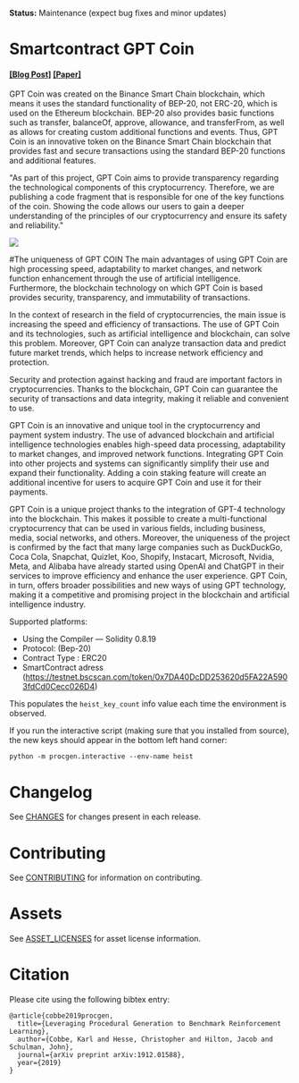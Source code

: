 **Status:** Maintenance (expect bug fixes and minor updates)

# Smartcontract GPT Coin

#### [[Blog Post]](https://openai.com/blog/procgen-benchmark/) [[Paper]](https://arxiv.org/abs/1912.01588)

GPT Coin was created on the Binance Smart Chain blockchain, which means it uses the standard functionality of BEP-20, not ERC-20, which is used on the Ethereum blockchain. BEP-20 also provides basic functions such as transfer, balanceOf, approve, allowance, and transferFrom, as well as allows for creating custom additional functions and events. Thus, GPT Coin is an innovative token on the Binance Smart Chain blockchain that provides fast and secure transactions using the standard BEP-20 functions and additional features.

"As part of this project, GPT Coin aims to provide transparency regarding the technological components of this cryptocurrency. Therefore, we are publishing a code fragment that is responsible for one of the key functions of the coin. Showing the code allows our users to gain a deeper understanding of the principles of our cryptocurrency and ensure its safety and reliability."

<img src="https://raw.githubusercontent.com/openai/procgen/master/screenshots/procgen.gif">

#The uniqueness of GPT COIN
The main advantages of using GPT Coin are high processing speed, adaptability to market changes, and network function enhancement through the use of artificial intelligence. Furthermore, the blockchain technology on which GPT Coin is based provides security, transparency, and immutability of transactions.

In the context of research in the field of cryptocurrencies, the main issue is increasing the speed and efficiency of transactions. The use of GPT Coin and its technologies, such as artificial intelligence and blockchain, can solve this problem. Moreover, GPT Coin can analyze transaction data and predict future market trends, which helps to increase network efficiency and protection.

Security and protection against hacking and fraud are important factors in cryptocurrencies. Thanks to the blockchain, GPT Coin can guarantee the security of transactions and data integrity, making it reliable and convenient to use.

GPT Coin is an innovative and unique tool in the cryptocurrency and payment system industry. The use of advanced blockchain and artificial intelligence technologies enables high-speed data processing, adaptability to market changes, and improved network functions. Integrating GPT Coin into other projects and systems can significantly simplify their use and expand their functionality. Adding a coin staking feature will create an additional incentive for users to acquire GPT Coin and use it for their payments.

GPT Coin is a unique project thanks to the integration of GPT-4 technology into the blockchain. This makes it possible to create a multi-functional cryptocurrency that can be used in various fields, including business, media, social networks, and others.
Moreover, the uniqueness of the project is confirmed by the fact that many large companies such as DuckDuckGo, Coca Cola, Snapchat, Quizlet, Koo, Shopify, Instacart, Microsoft, Nvidia, Meta, and Alibaba have already started using OpenAI and ChatGPT in their services to improve efficiency and enhance the user experience. GPT Coin, in turn, offers broader possibilities and new ways of using GPT technology, making it a competitive and promising project in the blockchain and artificial intelligence industry.

Supported platforms:

- Using the Compiler — Solidity 0.8.19 
- Protocol: (Bep-20)
- Contract Type : ERC20
- SmartContract adress
(https://testnet.bscscan.com/token/0x7DA40DcDD253620d5FA22A5903fdCd0Cecc026D4)




This populates the `heist_key_count` info value each time the environment is observed.

If you run the interactive script (making sure that you installed from source), the new keys should appear in the bottom left hand corner:

`python -m procgen.interactive --env-name heist`

# Changelog

See [CHANGES](CHANGES.md) for changes present in each release.

# Contributing

See [CONTRIBUTING](CONTRIBUTING.md) for information on contributing.

# Assets

See [ASSET_LICENSES](ASSET_LICENSES.md) for asset license information.

# Citation

Please cite using the following bibtex entry:

```
@article{cobbe2019procgen,
  title={Leveraging Procedural Generation to Benchmark Reinforcement Learning},
  author={Cobbe, Karl and Hesse, Christopher and Hilton, Jacob and Schulman, John},
  journal={arXiv preprint arXiv:1912.01588},
  year={2019}
}
```
